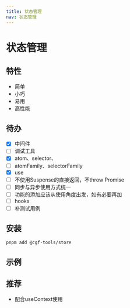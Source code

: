 ```yaml
---
title: 状态管理
nav: 状态管理
---
```


# 状态管理

## 特性

- 简单
- 小巧
- 易用
- 高性能

## 待办

- [x] 中间件
- [ ] 调试工具
- [x] atom、selector、
- [ ] atomFamily、selectorFamily
- [x] use
- [ ] 不使用Suspense的直接返回，不throw Promise
- [ ] 同步与异步使用方式统一
- [ ] 功能的添加应该从使用角度出发，如有必要再加
- [ ] hooks
- [ ] 补测试用例

## 安装

```bash
pnpm add @cgf-tools/store
```

## 示例

<code src="./demos/demo.tsx"></code>

## 推荐

- 配合useContext使用
